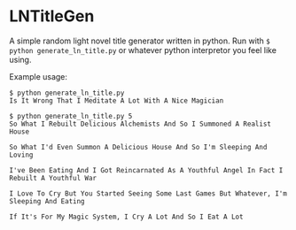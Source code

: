# LNTitleGen

A simple random light novel title generator written in python. Run with `$ python generate_ln_title.py`
or whatever python interpretor you feel like using.

Example usage:

```
$ python generate_ln_title.py
Is It Wrong That I Meditate A Lot With A Nice Magician

$ python generate_ln_title.py 5
So What I Rebuilt Delicious Alchemists And So I Summoned A Realist House

So What I'd Even Summon A Delicious House And So I'm Sleeping And Loving

I've Been Eating And I Got Reincarnated As A Youthful Angel In Fact I Rebuilt A Youthful War

I Love To Cry But You Started Seeing Some Last Games But Whatever, I'm Sleeping And Eating

If It's For My Magic System, I Cry A Lot And So I Eat A Lot
```
